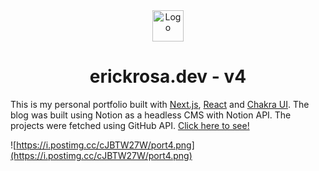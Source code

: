 <div align="center">
  <img alt="Logo" src="https://i.postimg.cc/FsvbZm2x/favicon.jpg" width="50" height="50" />
</div>

<h1 align="center">
  erickrosa.dev - v4
</h1>

This is my personal portfolio built with [Next.js](https://nextjs.org/), [React](https://pt-br.reactjs.org/) and [Chakra UI](https://chakra-ui.com/). The blog was built using Notion as a headless CMS with Notion API. The projects were fetched using GitHub API.
[Click here to see!](https://erickrosa.dev)

![https://i.postimg.cc/cJBTW27W/port4.png](https://i.postimg.cc/cJBTW27W/port4.png)

